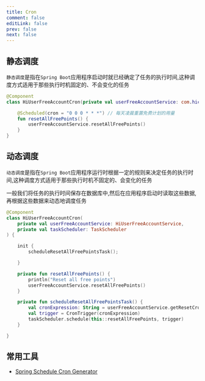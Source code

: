 ```yaml
---
title: Cron
comment: false
editLink: false
prev: false
next: false
---
```


## 静态调度

`静态调度`是指在`Spring Boot`应用程序启动时就已经确定了任务的执行时间,这种调度方式适用于那些执行时机固定的、不会变化的任务

```kotlin
@Component
class HiUserFreeAccountCron(private val userFreeAccountService: com.hichat.api.service.HiUserFreeAccountService) {

    @Scheduled(cron = "0 0 0 * * *") // 每天凌晨重置免费计划的用量
    fun resetAllFreePoints() {
        userFreeAccountService.resetAllFreePoints()
    }
}
```

## 动态调度

`动态调度`是指在`Spring Boot`应用程序运行时根据一定的规则来决定任务的执行时间,这种调度方式适用于那些执行时机不固定的、会变化的任务

一般我们将任务的执行时间保存在数据库中,然后在应用程序启动时读取这些数据,再根据这些数据来动态地调度任务

```kotlin
@Component
class HiUserFreeAccountCron(
    private val userFreeAccountService: HiUserFreeAccountService,
    private val taskScheduler: TaskScheduler
) {

    init {
        scheduleResetAllFreePointsTask();

    }

    private fun resetAllFreePoints() {
        println("Reset all free points")
        userFreeAccountService.resetAllFreePoints()
    }

    private fun scheduleResetAllFreePointsTask() {
        val cronExpression: String = userFreeAccountService.getResetCronExpression()
        val trigger = CronTrigger(cronExpression)
        taskScheduler.schedule(this::resetAllFreePoints, trigger)
    }

}
```


## 常用工具

* [Spring Schedule Cron Generator](https://codepen.io/etienne582/pen/xxOgwzX)
